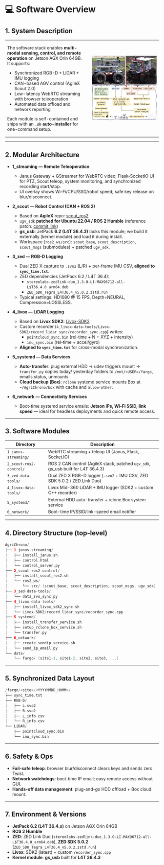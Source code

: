 # 💻 Software Overview

## 1. System Description

<table>
<tr>
<td width="55%" valign="top">

The software stack enables **multi-modal sensing, control, and remote operation** on Jetson AGX Orin 64GB.  
It supports:  
- Synchronized RGB-D + LiDAR + IMU logging  
- CAN-based AGV control (AgileX Scout 2.0)  
- Low-latency WebRTC streaming with browser teleoperation  
- Automated data offload and network reporting

Each module is self-contained and ships with an **`.sh` auto-installer** for one-command setup.

</td>
<td width="45%">

<img src="../assets/Figure_2.png" alt="Hardware Platform" width="100%"/>

</td>
</tr>
</table>

---

## 2. Modular Architecture

- **1_streaming — Remote Teleoperation**  
  - Janus Gateway + GStreamer for WebRTC video; Flask-SocketIO UI for PTZ, Scout teleop, system monitoring, and synchronized recording start/stop.  
  - UI overlay shows Wi-Fi/CPU/SSD/robot speed; safe key release on blur/disconnect.

- **2_scout — Robot Control (CAN + ROS 2)**  
  - Based on **AgileX** repo: [scout_ros2](https://github.com/agilexrobotics/scout_ros2)  
  - `ugv_sdk` **patched for Ubuntu 22.04 / ROS 2 Humble** (reference patch: [commit link](https://github.com/lucaslins0035/scout_ros2/commit/f0facda7757d75bc0336d700b2f5ae9f384b42f3))  
  - **gs_usb**: JetPack **6.2 (L4T 36.4.3)** lacks this module; we build it externally (kernel module) and load it during install.  
  - Workspace (`ros2_ws/src`): `scout_base`, `scout_description`, `scout_msgs` (submodules) + patched `ugv_sdk`.

- **3_zed — RGB-D Logging**  
  - Dual ZED X capture to `.svo2` (L/R) + per-frame IMU CSV, **aligned to `sync_time.txt`**.  
  - ZED dependencies (JetPack 6.2 / L4T 36.4):  
    - `stereolabs-zedlink-duo_1.3.0-LI-MAX96712-all-L$T36.4.0_arm64.deb`  
    - `ZED_SDK_Tegra_L4T36.4_v5.0.2.zstd.run`  
  - Typical settings: HD1080 @ 15 FPS, Depth=NEURAL, Compression=LOSSLESS.

- **4_livox — LiDAR Logging**  
  - Based on **Livox SDK2**: [Livox-SDK2](https://github.com/Livox-SDK/Livox-SDK2)  
  - Custom recorder (`4_livox-data-tools/Livox-SDK2/record_lidar_sync/recorder_sync.cpp`) writes:  
    - `pointcloud_sync.bin` (rel-time + N + XYZ + intensity)  
    - `imu_sync.bin` (rel-time + accel/gyro)  
  - **Aligned to `sync_time.txt`** for cross-modal synchronization.

- **5_systemd — Data Services**  
  - **Auto-transfer**: plug external HDD → udev triggers mount → `transfer.py` copies today/ yesterday folders to `/mnt/<USER>/fargo`, emails status, unmounts.  
  - **Cloud backup (Box)**: `rclone` systemd service mounts Box at `~/AgriChrono/box` with cache and `allow-other`.

- **6_network — Connectivity Services**  
  - Boot-time systemd service emails: **Jetson IPs, Wi-Fi SSID, link speed** — ideal for headless deployments and quick remote access.

---

## 3. Software Modules

| Directory | Description |
|-----------|-------------|
| `1_janus-streaming/` | WebRTC streaming + teleop UI (Janus, Flask, Socket.IO) |
| `2_scout-ros2-control/` | ROS 2 CAN control (AgileX stack, patched `ugv_sdk`, gs_usb built for L4T 36.4.3) |
| `3_zed-data-tools/` | Dual ZED X RGB-D logger (`.svo2` + IMU CSV, ZED SDK 5.0.2 / ZED Link Duo) |
| `4_livox-data-tools/` | Livox Mid-360 LiDAR + IMU logger (SDK2 + custom C++ recorder) |
| `5_systemd/` | External HDD auto-transfer + rclone Box system service |
| `6_network/` | Boot-time IP/SSID/link-speed email notifier |

---

## 4. Directory Structure (top-level)

``` swift
AgriChrono/
├── 1_janus-streaming/
│   ├── install_janus.sh
│   ├── control.html
│   └── control_server.py
├── 2_scout-ros2-control/
│   ├── install_scout_ros2.sh
│   └── ros2_ws/
│       └── src/ (scout_base, scout_description, scout_msgs, ugv_sdk)
├── 3_zed-data-tools/
│   └── data_svo_sync.py
├── 4_livox-data-tools/
│   ├── install_livox_sdk2_sync.sh
│   └── Livox-SDK2/record_lidar_sync/recorder_sync.cpp
├── 5_systemd/
│   ├── install_transfer_service.sh
│   ├── setup_rclone_box_service.sh
│   └── transfer.py
├── 6_network/
│   ├── create_sendip_service.sh
│   └── send_ip_email.py
└── data/
    └── fargo/ (site1-1, site1-2, site2, site3, ...)
```

---

## 5. Synchronized Data Layout

``` swift
/fargo/<site>/<YYYYMMDD_HHMM>/
├── sync_time.txt
├── RGB-D/
│   ├── L.svo2
│   ├── R.svo2
│   ├── L_info.csv
│   └── R_info.csv
└── LiDAR/
    ├── pointcloud_sync.bin
    └── imu_sync.bin
```

---

## 6. Safety & Ops

- **Fail-safe teleop**: browser blur/disconnect clears keys and sends zero Twist.  
- **Network watchdogs**: boot-time IP email; easy remote access without GUI.  
- **Hands-off data management**: plug-and-go HDD offload + Box cloud mount.

---

## 7. Environment & Versions

- **JetPack 6.2 (L4T 36.4.x)** on Jetson AGX Orin 64GB  
- **ROS 2 Humble**  
- **ZED**: ZED Link Duo (`stereolabs-zedlink-duo_1.3.0-LI-MAX96712-all-L$T36.4.0_arm64.deb`), **ZED SDK 5.0.2** (`ZED_SDK_Tegra_L4T36.4_v5.0.2.zstd.run`)  
- **Livox**: SDK2 (latest) + custom `recorder_sync.cpp`  
- **Kernel module**: **gs_usb** built for **L4T 36.4.3**